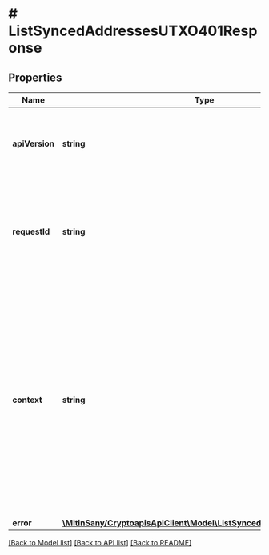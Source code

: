 # # ListSyncedAddressesUTXO401Response

## Properties

Name | Type | Description | Notes
------------ | ------------- | ------------- | -------------
**apiVersion** | **string** | Specifies the version of the API that incorporates this endpoint. |
**requestId** | **string** | Defines the ID of the request. The &#x60;requestId&#x60; is generated by Crypto APIs and it&#39;s unique for every request. |
**context** | **string** | In batch situations the user can use the context to correlate responses with requests. This property is present regardless of whether the response was successful or returned as an error. &#x60;context&#x60; is specified by the user. | [optional]
**error** | [**\MitinSany/CryptoapisApiClient\Model\ListSyncedAddressesUTXOE401**](ListSyncedAddressesUTXOE401.md) |  |

[[Back to Model list]](../../README.md#models) [[Back to API list]](../../README.md#endpoints) [[Back to README]](../../README.md)
